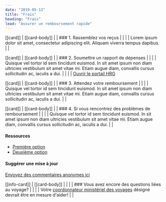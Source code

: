 ```yaml
---
date: "2019-05-13"
title: "Frais"
heading: "Frais"
lead: "Assurer un remboursement rapide"
---
```


<article class="content-left col-xs-12 col-sm-12 col-md-8">

[[card]]
| [[card-body]]
| | ### 1. Rassemblez vos reçus
| |
| | Lorem ipsum dolor sit amet, consectetur adipiscing elit. Aliquam viverra tempus dapibus.
| |

[[card]]
| [[card-body]]
| | ### 2. Soumettre un rapport de dépenses
| |
| | Quisque vel tortor id sem tincidunt euismod. In sit amet ipsum non diam ultricies vestibulum sit amet vitae mi. Etiam augue diam, convallis cursus sollicitudin ac, iaculis a dui.
| |
| | [Ouvrir le portail HRG](/)

[[card]]
| [[card-body]]
| | ### 3. Attendez votre remboursement
| |
| | Quisque vel tortor id sem tincidunt euismod. In sit amet ipsum non diam ultricies vestibulum sit amet vitae mi. Etiam augue diam, convallis cursus sollicitudin ac, iaculis a dui.
| |

[[card]]
| [[card-body]]
| | ### 4. Si vous rencontrez des problèmes de remboursement
| |
| | Quisque vel tortor id sem tincidunt euismod. In sit amet ipsum non diam ultricies vestibulum sit amet vitae mi. Etiam augue diam, convallis cursus sollicitudin ac, iaculis a dui.
| |

</article>

<section class="content-right col-xs-6 col-md-4" id="sidebar">

#### Ressources
* [Première option](/)
* [Deuxième option](/)

#### Suggérer une mise à jour
[Envoyez des commentaires anonymes ici](https://docs.google.com/forms/d/e/1FAIpQLSf9y3VY3ADLpQ4kQLGvOo4cIdEEi5Hs3en-0lWRc4wQeTRheg/viewform)

[[info-card]]
| [[card-body]]
| |
| | ### Vous avez encore des questions liées au voyage?
| |
| | Votre [coordonnateur ministériel des voyages](https://www.tbs-sct.gc.ca/ap/list-liste/dtc-cmv-eng.asp) désigné devrait être en mesure d'aider!
| |

</section>